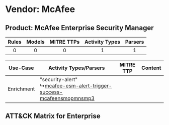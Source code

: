 Vendor: McAfee
==============
Product: McAfee Enterprise Security Manager
-------------------------------------------
| Rules | Models | MITRE TTPs | Activity Types | Parsers |
|:-----:|:------:|:----------:|:--------------:|:-------:|
|   0   |   0    |     0      |       1        |    1    |

|  Use-Case  | Activity Types/Parsers    | MITRE TTP | Content    |
|:----------:| ---- | --------- | ---- |
| Enrichment |  "security-alert"<br> ↳[mcafee-esm-alert-trigger-success-mcafeensmopmnsmp3](Ps/pC_mcafeeesmalerttriggersuccessmcafeensmopmnsmp3.md)<br> |    | [](RM/r_m_mcafee_mcafee_enterprise_security_manager_Enrichment.md) |

ATT&CK Matrix for Enterprise
----------------------------
